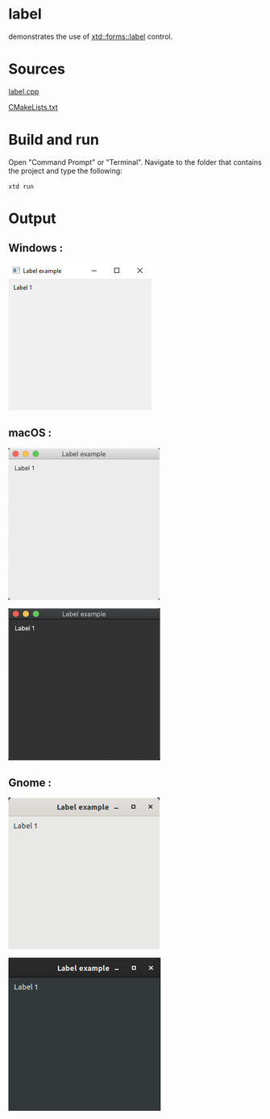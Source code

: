 # label

demonstrates the use of [xtd::forms::label](../../../xtd.forms/include/xtd/forms/label.hpp) control.

# Sources

[label.cpp](label.cpp)

[CMakeLists.txt](CMakeLists.txt)

# Build and run

Open "Command Prompt" or "Terminal". Navigate to the folder that contains the project and type the following:

```shell
xtd run
```

# Output

## Windows :

![Screenshot](../../../docs/pictures/examples/label_w.png)

## macOS :

![Screenshot](../../../docs/pictures/examples/label_m.png)

![Screenshot](../../../docs/pictures/examples/label_md.png)

## Gnome :

![Screenshot](../../../docs/pictures/examples/label_g.png)

![Screenshot](../../../docs/pictures/examples/label_gd.png)
